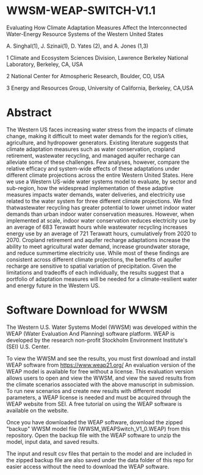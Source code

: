 # WWSM-WEAP-SWITCH-V1.1

Evaluating How Climate Adaptation Measures Affect the Interconnected Water-Energy Resource Systems of the Western United States 

A. Singhal(1), J. Szinai(1), D. Yates (2), and A. Jones (1,3) 

1 Climate and Ecosystem Sciences Division, Lawrence Berkeley National Laboratory, Berkeley, CA, USA

2 National Center for Atmospheric Research, Boulder, CO, USA

3 Energy and Resources Group, University of California, Berkeley, CA,USA


# Abstract

The Western US faces increasing water stress from the impacts of climate change, making it difficult to meet water demands for the region’s cities, agriculture, and hydropower generators. Existing literature suggests that climate adaptation measures such as water conservation, cropland retirement, wastewater recycling, and managed aquifer recharge can alleviate some of these challenges. Few analyses, however, compare the relative efficacy and system-wide effects of these adaptations under different climate projections across the entire Western United States. Here we use a Western US-wide water systems model to evaluate, by sector and sub-region, how the widespread implementation of these adaptive measures impacts water demands, water deliveries, and electricity use related to the water system for three different climate projections. We find thatwastewater recycling has greater potential to lower unmet indoor water demands than urban indoor water conservation measures. However, when implemented at scale, indoor water conservation reduces electricity use by an average of 683 Terawatt hours while wastewater recycling increases energy use by an average of 721 Terawatt hours, cumulatively from 2020 to 2070. Cropland retirement and aquifer recharge adaptations increase the ability to meet agricultural water demand, increase groundwater storage, and reduce summertime electricity use. While most of these findings are consistent across different climate projections, the benefits of aquifer recharge are sensitive to spatial variation of precipitation. Given the limitations and tradeoffs of each individually, the results suggest that a portfolio of adaptation measures will be needed for a climate-resilient water and energy future in the Western US.

# Software Download for WWSM

The Western U.S. Water Systems Model (WWSM) was developed within the WEAP (Water Evaluation And Planning) software platform. WEAP is developed by the research non-profit Stockholm Environment Institute's (SEI) U.S. Center.

To view the WWSM and see the results, you must first download and install WEAP software from https://www.weap21.org/ An evaluation version of the WEAP model is available for free without a license. This evaluation version allows users to open and view the WWSM, and view the saved results from the climate scenarios associated with the above manuscript in submission. To run new scenarios and create new results with different model parameters, a WEAP license is needed and must be acquired through the WEAP website from SEI. A free tutorial on using the WEAP software is available on the website.

Once you have downloaded the WEAP software, download the zipped "backup" WWSM model file (WWSM_WEAPSwitch_V1_0.WEAP) from this repository. Open the backup file with the WEAP software to unzip the model, input data, and saved results.

The input and result csv files that pertain to the model and are included in the zipped backup file are also saved under the data folder of this repo for easier access without the need to download the WEAP software.


